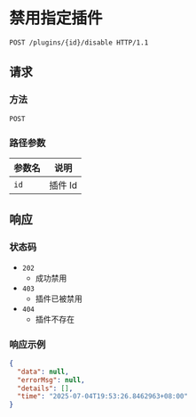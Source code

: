 # 禁用指定插件

```http
POST /plugins/{id}/disable HTTP/1.1
```

## 请求

### 方法

`POST`

### 路径参数

| 参数名 | 说明    |
| ------ | ------- |
| `id`   | 插件 Id |

## 响应

### 状态码

- `202`
  - 成功禁用
- `403`
  - 插件已被禁用
- `404`
  - 插件不存在

### 响应示例

```json
{
  "data": null,
  "errorMsg": null,
  "details": [],
  "time": "2025-07-04T19:53:26.8462963+08:00"
}
```
